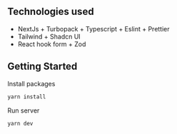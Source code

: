## Technologies used

- NextJs + Turbopack + Typescript + Eslint + Prettier
- Tailwind + Shadcn UI
- React hook form + Zod

## Getting Started

Install packages

```bash
yarn install
```

Run server

```bash
yarn dev
```
